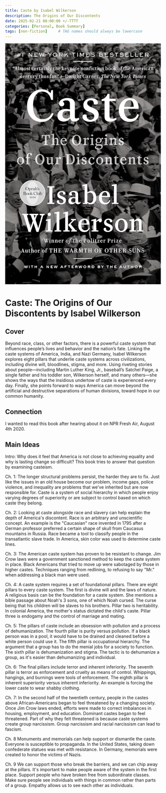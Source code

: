 ```yaml
---
title: Caste by Isabel Wilkerson
description: The Origins of Our Discontents
date: 2025-02-21 08:00:00 +/-TTTT
categories: [Personal, Book Summary]
tags: [non-fiction]     # TAG names should always be lowercase
---
```


![Book Cover Caste](/assets/img/caste.jpg "Caste: The Origins of Our Discontents")

# Caste: The Origins of Our Discontents by Isabel Wilkerson

## Cover

Beyond race, class, or other factors, there is a powerful caste system that influences people’s lives and behavior and the nation’s fate. Linking the caste systems of America, India, and Nazi Germany, Isabel Wilkerson explores eight pillars that underlie caste systems across civilizations, including divine will, bloodlines, stigma, and more. Using riveting stories about people—including Martin Luther King, Jr., baseball’s Satchel Paige, a single father and his toddler son, Wilkerson herself, and many others—she shows the ways that the insidious undertow of caste is experienced every day. Finally, she points forward to ways America can move beyond the artificial and destructive separations of human divisions, toward hope in our common humanity.

## Connection

I wanted to read this book after hearing about it on NPR Fresh Air, August 4th 2020.

## Main Ideas

Intro: Why does it feel that America is not close to achieving equality and why is lasting change so difficult? This book tries to answer that question by examining casteism.

Ch. 1: The longer structural problems persist, the harder they are to fix. Just like the issues in an old house become our problem, income gaps, police violence, and inequality are problems that we've inherited but are now responsible for. Caste is a system of social hierarchy in which people enjoy varying degrees of superiority or are subject to control based on which caste they belong.

Ch. 2: Looking at caste alongside race and slavery can help explain the depth of America's discontent. Race is an arbitrary and unscientific concept. An example is the "Caucasian" race invented in 1795 after a German professor preferred a certain shape of skull from Caucasus mountains in Russia. Race became a tool to classify people in the transatlantic slave trade. In America, skin color was used to determine caste lines.

Ch. 3: The American caste system has proven to be resistant to change. Jim Crow laws were a government sanctioned method to keep the caste system in place. Black Americans that tried to move up were sabotaged by those in higher castes. Techniques ranging from redlining, to refusing to say "Mr." when addressing a black man were used.

Ch. 4: A caste system requires a set of foundational pillars. There are eight pillars to every caste system. The first is divine will and the laws of nature. A religious basis can be the foundation for a caste system. She mentions a bible passage about Noah's 3 sons, one of which Noah cursed. The curse being that his children will be slaves to his brothers. Pillar two is heritability. In colonial America, the mother's status dictated the child's caste. Pillar three is endogamy and the control of marriage and mating.

Ch. 5: The pillars of caste include an obsession with pollution and a process of dehumanization. The fourth pillar is purity versus pollution. If a black person was in a pool, it would have to be drained and cleaned before a white person could use it. The fifth pillar is occupational hierarchy. The argument that a group has to do the menial jobs for a society to function. The sixth pillar is dehumanization and stigma. The tactic is to dehumanize a group, as it's easier than dehumanizing and individual.

Ch. 6: The final pillars include terror and inherent inferiority. The seventh pillar is terror as enforcement and cruelty as means of control. Whippings, hangings, and burnings were tools of enforcement. The eighth pillar is inherent superiority versus inherent inferiority. An example is forcing the lower caste to wear shabby clothing. 

Ch. 7: In the second half of the twentieth century, people in the castes above African-Americans began to feel threatened by a changing society. Once Jim Crow laws ended, efforts were made to correct imbalances in housing, employment, and education. Dominant castes began to feel threatened. Part of why they felt threatened is because caste systems create group narcissism. Group narcissism and racial narcissism can lead to fascism.

Ch. 8 Monuments and memorials can help support or dismantle the caste. Everyone is susceptible to propaganda. In the United States, taking down confederate statues was met with resistance. In Germany, memorials were created to honor the victims of Nazis.

Ch. 9 We can support those who break the barriers, and we can chip away at the pillars. It's important to make people aware of the system in the first place. Support people who have broken free from subordinate classes. Make sure people see individuals with things in common rather than parts of a group. Empathy allows us to see each other as individuals.
